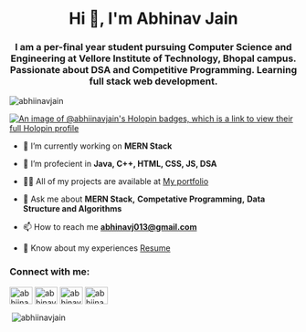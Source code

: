 <h1 align="center">Hi 👋, I'm Abhinav Jain</h1>
<h3 align="center">I am a per-final year student pursuing Computer Science and Engineering at Vellore Institute of Technology, Bhopal campus.
Passionate about DSA and Competitive Programming. Learning full stack web development.</h3>

<p align="left"> <img src="https://komarev.com/ghpvc/?username=abhiinavjain&label=Profile%20views&color=0e75b6&style=flat" alt="abhiinavjain" /> </p>

[![An image of @abhiinavjain's Holopin badges, which is a link to view their full Holopin profile](https://holopin.me/abhiinavjain)](https://holopin.io/@abhiinavjain)

- 🔭 I’m currently working on **MERN Stack**

- 🌱 I’m profecient in  **Java, C++, HTML, CSS, JS, DSA**

- 👨‍💻 All of my projects are available at [My portfolio](https://abhiinavjain-portfolio.vercel.app/)

- 💬 Ask me about **MERN Stack,** **Competative Programming,** **Data Structure and Algorithms**

- 📫 How to reach me **abhinavj013@gmail.com**

- 📄 Know about my experiences [Resume](https://drive.google.com/file/d/1zocgSerLKoBbo1TTxz6TekvntPi0tLty/view?usp=sharing)

<h3 align="left">Connect with me:</h3>
<p align="left">
<a href="https://twitter.com/abhiinavjain" target="blank"><img align="center" src="https://raw.githubusercontent.com/rahuldkjain/github-profile-readme-generator/master/src/images/icons/Social/twitter.svg" alt="abhiinavjain" height="30" width="40" /></a>
<a href="https://linkedin.com/in/abhinavjain13" target="blank"><img align="center" src="https://raw.githubusercontent.com/rahuldkjain/github-profile-readme-generator/master/src/images/icons/Social/linked-in-alt.svg" alt="abhinavjain13" height="30" width="40" /></a>
<a href="https://www.leetcode.com/abhinavjain13" target="blank"><img align="center" src="https://raw.githubusercontent.com/rahuldkjain/github-profile-readme-generator/master/src/images/icons/Social/leet-code.svg" alt="abhinavjain13" height="30" width="40" /></a>
<a href="https://auth.geeksforgeeks.org/user/abhiinavjain" target="blank"><img align="center" src="https://raw.githubusercontent.com/rahuldkjain/github-profile-readme-generator/master/src/images/icons/Social/geeks-for-geeks.svg" alt="abhiinavjain" height="30" width="40" /></a>
</p>

<p>&nbsp;<img align="center" src="https://github-readme-stats.vercel.app/api?username=abhiinavjain&show_icons=true&locale=en" alt="abhiinavjain" /></p>

